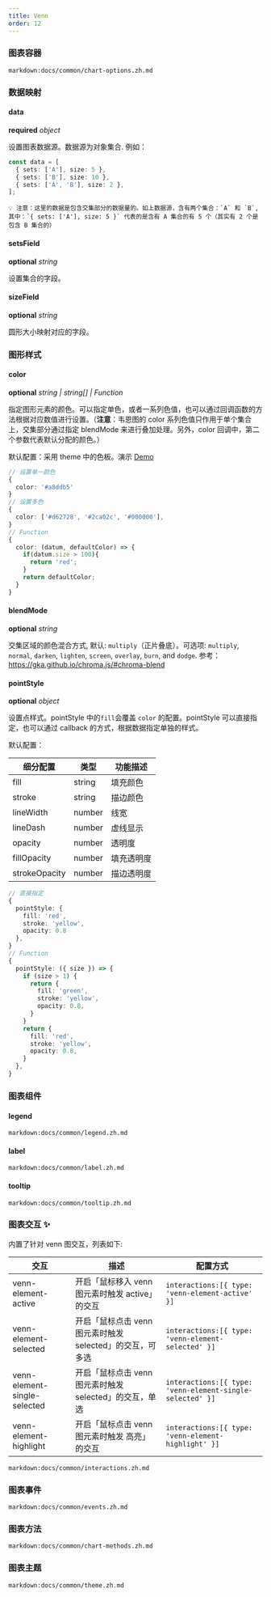 ```yaml
---
title: Venn
order: 12
---
```


### 图表容器

`markdown:docs/common/chart-options.zh.md`

### 数据映射

#### data

<description>**required** _object_</description>

设置图表数据源。数据源为对象集合. 例如：

```ts
const data = [
  { sets: ['A'], size: 5 },
  { sets: ['B'], size: 10 },
  { sets: ['A', 'B'], size: 2 },
];
```

```plain
💡 注意：这里的数据是包含交集部分的数据量的。如上数据源，含有两个集合：`A` 和 `B`, 其中：`{ sets: ['A'], size: 5 }` 代表的是含有 A 集合的有 5 个（其实有 2 个是包含 B 集合的）
```

#### setsField

<description>**optional** _string_</description>

设置集合的字段。

#### sizeField

<description>**optional** _string_</description>

圆形大小映射对应的字段。

### 图形样式

#### color

<description>**optional** _string | string[] | Function_</description>

指定图形元素的颜色。可以指定单色，或者一系列色值，也可以通过回调函数的方法根据对应数值进行设置。（**注意**：韦恩图的 color 系列色值只作用于单个集合上，交集部分通过指定 blendMode 来进行叠加处理。另外，color 回调中，第二个参数代表默认分配的颜色。）

默认配置：采用 theme 中的色板。演示 [Demo](/zh/examples/more-plots/venn#blend-mode)

```ts
// 设置单一颜色
{
  color: '#a8ddb5'
}
// 设置多色
{
  color: ['#d62728', '#2ca02c', '#000000'],
}
// Function
{
  color: (datum, defaultColor) => {
    if(datum.size > 100){
      return 'red';
    }
    return defaultColor;
  }
}
```

#### blendMode

<description>**optional** _string_</description>

交集区域的颜色混合方式, 默认: `multiply`（正片叠底）。可选项: `multiply`, `normal`, `darken`, `lighten`, `screen`, `overlay`, `burn`, and `dodge`.
参考：https://gka.github.io/chroma.js/#chroma-blend

#### pointStyle

<description>**optional** _object_</description>

设置点样式。pointStyle 中的`fill`会覆盖 `color` 的配置。pointStyle 可以直接指定，也可以通过 callback 的方式，根据数据指定单独的样式。

默认配置：

| 细分配置      | 类型   | 功能描述   |
| ------------- | ------ | ---------- |
| fill          | string | 填充颜色   |
| stroke        | string | 描边颜色   |
| lineWidth     | number | 线宽       |
| lineDash      | number | 虚线显示   |
| opacity       | number | 透明度     |
| fillOpacity   | number | 填充透明度 |
| strokeOpacity | number | 描边透明度 |

```ts
// 直接指定
{
  pointStyle: {
    fill: 'red',
    stroke: 'yellow',
    opacity: 0.8
  },
}
// Function
{
  pointStyle: ({ size }) => {
    if (size > 1) {
      return {
        fill: 'green',
        stroke: 'yellow',
        opacity: 0.8,
      }
    }
    return {
      fill: 'red',
      stroke: 'yellow',
      opacity: 0.8,
    }
  },
}
```

### 图表组件

#### legend

`markdown:docs/common/legend.zh.md`

#### label

`markdown:docs/common/label.zh.md`

#### tooltip

`markdown:docs/common/tooltip.zh.md`

### 图表交互 ✨

内置了针对 venn 图交互，列表如下:

| 交互 | 描述 | 配置方式 |
| ---|---|---|
| venn-element-active | 开启「鼠标移入 venn 图元素时触发 active」的交互 | `interactions:[{ type: 'venn-element-active' }]`|
| venn-element-selected | 开启「鼠标点击 venn 图元素时触发 selected」的交互，可多选 | `interactions:[{ type: 'venn-element-selected' }]` |
| venn-element-single-selected | 开启「鼠标点击 venn 图元素时触发 selected」的交互，单选 | `interactions:[{ type: 'venn-element-single-selected' }]` |
| venn-element-highlight | 开启「鼠标点击 venn 图元素时触发 高亮」的交互 | `interactions:[{ type: 'venn-element-highlight' }]`|

`markdown:docs/common/interactions.zh.md`

### 图表事件

`markdown:docs/common/events.zh.md`

### 图表方法

`markdown:docs/common/chart-methods.zh.md`

### 图表主题

`markdown:docs/common/theme.zh.md`

